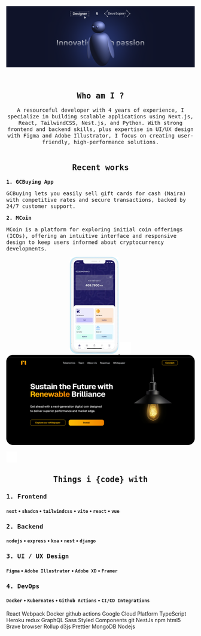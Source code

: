 <img src="https://raw.githubusercontent.com/5h4f19/5h4f19/main/393644342_3402913683305622_1892780526371666041_n.png" alt="Introduction Banner.." style="text-align: center; margin-bottom: 30px;" />


<h2 align="center"> <samp>Who am I ?</samp></h2>
<p align="center">
  <samp>A resourceful developer with 4 years of experience, I specialize in building scalable applications using Next.js, React, TailwindCSS, Nest.js, and Python. With strong frontend and backend skills, plus expertise in UI/UX design with Figma and Adobe Illustrator, I focus on creating user-friendly, high-performance solutions.
  </samp>
  <br> <br>
</p>

<h2 align="center"> <samp>Recent works</samp></h2>
<samp><b>1. GCBuying App</b></samp>
<p>
  <samp>GCBuying lets you easily sell gift cards for cash (Naira) with competitive rates and secure transactions, backed by 24/7 customer support.</samp>
</p>
<samp><b>2. MCoin</b></samp>
<p>
  <samp>MCoin is a platform for exploring initial coin offerings (ICOs), offering an intuitive interface and responsive design to keep users informed about cryptocurrency developments.</samp>
</p>

<p align="center">
  <a style="margin-right:100" href="https://apps.apple.com/kw/app/gcbuying-sell-giftcard/id1574175142">
  <img src="https://raw.githubusercontent.com/5h4f19/5h4f19/main/gcbuying.png" alt="React Native" width="130" style=""/>
  </a>
   <img src="https://raw.githubusercontent.com/5h4f19/5h4f19/main/spacer.png" alt="React Native" width="30" style=""/>
  <a href="https://mcoin.multicone.tech/">
  <img src="https://raw.githubusercontent.com/5h4f19/5h4f19/main/webapp.png" alt="Web app" width="551"/>
  </a>
</p>




 <img src="https://raw.githubusercontent.com/5h4f19/5h4f19/main/spacer.png" alt="React Native" width="30" style=""/>
 
<h2 align="center"> <samp>Things i {code} with</samp></h2>
<h3><samp>1. Frontend</samp></h3>

#### `next` • `shadcn` • `tailwindcss` • `vite` • `react` • `vue`

<h3><samp>2. Backend</samp></h3>

#### `nodejs` • `express` • `koa` • `nest` • `django`

<h3><samp>3. UI / UX Design</samp></h3>

#### `Figma` • `Adobe Illustrator` • `Adobe XD` • `Framer`

<h3><samp>4. DevOps</samp></h3>

#### `Docker` • `Kubernates` • `Github Actions` • `CI/CD Integrations`



React Webpack Docker github actions Google Cloud Platform TypeScript Heroku redux GraphQL Sass Styled Components git NestJs npm html5 Brave browser Rollup d3js Prettier MongoDB Nodejs
